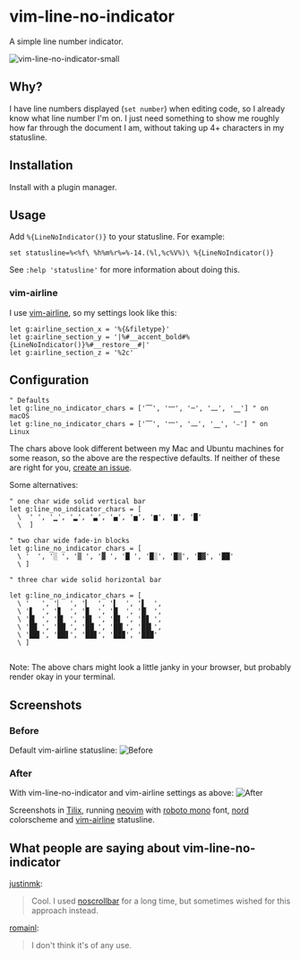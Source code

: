 # vim-line-no-indicator

A simple line number indicator.

![vim-line-no-indicator-small](https://imgur.com/36mmVdI.gif)


## Why?

I have line numbers displayed (`set number`) when editing code, so I already
know what line number I'm on. I just need something to show me roughly how far
through the document I am, without taking up 4+ characters in my statusline.


## Installation

Install with a plugin manager.


## Usage

Add `%{LineNoIndicator()}` to your statusline. For example:

```vim
set statusline=%<%f\ %h%m%r%=%-14.(%l,%c%V%)\ %{LineNoIndicator()}
```

See `:help 'statusline'` for more information about doing this.


### vim-airline

I use [vim-airline](https://github.com/vim-airline/vim-airline/), so my
settings look like this:

```vim
let g:airline_section_x = '%{&filetype}'
let g:airline_section_y = '|%#__accent_bold#%{LineNoIndicator()}%#__restore__#|'
let g:airline_section_z = '%2c'
```


## Configuration

```vim
" Defaults
let g:line_no_indicator_chars = ['⎺', '⎻', '─', '⎼', '⎽'] " on macOS
let g:line_no_indicator_chars = ['⎺', '⎻', '⎼', '⎽', '⎯'] " on Linux
```

The chars above look different between my Mac and Ubuntu machines for some
reason, so the above are the respective defaults. If neither of these are right
for you, [create an issue](https://github.com/drzel/vim-line-no-indicator/issues/new).

Some alternatives:

```vim
" one char wide solid vertical bar
let g:line_no_indicator_chars = [
  \  ' ', '▁', '▂', '▃', '▄', '▅', '▆', '▇', '█'
  \  ]

" two char wide fade-in blocks
let g:line_no_indicator_chars = [
  \ '  ', '░ ', '▒ ', '▓ ', '█ ', '█░', '█▒', '█▓', '██'
  \ ]

" three char wide solid horizontal bar

let g:line_no_indicator_chars = [
  \ '   ', '▏  ', '▎  ', '▍  ', '▌  ',
  \ '▋  ', '▊  ', '▉  ', '█  ', '█▏ ',
  \ '█▎ ', '█▍ ', '█▌ ', '█▋ ', '█▊ ',
  \ '█▉ ', '██ ', '██▏', '██▎', '██▍',
  \ '██▌', '██▋', '██▊', '██▉', '███'
  \ ]
 
```
Note: The above chars might look a little janky in your browser, but probably
render okay in your terminal.


## Screenshots

### Before

Default vim-airline statusline:
![Before](https://imgur.com/eGutHNT.png)

### After

With vim-line-no-indicator and vim-airline settings as above:
![After](https://imgur.com/ABNW2sP.png)

Screenshots in
[Tilix](https://gnunn1.github.io/tilix-web/), running
[neovim](https://neovim.io/) with
[roboto mono](https://fonts.google.com/specimen/Roboto+Mono) font,
[nord](https://github.com/arcticicestudio/nord-vim) colorscheme and
[vim-airline](https://github.com/vim-airline/vim-airline) statusline.


## What people are saying about vim-line-no-indicator

[justinmk](https://github.com/justinmk):
> Cool. I used [noscrollbar](https://github.com/gcavallanti/vim-noscrollbar)
> for a long time, but sometimes wished for this approach instead.

[romainl](https://github.com/romainl):
> I don't think it's of any use.
